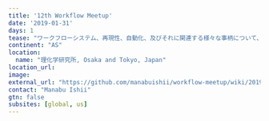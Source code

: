 ```yaml
---
title: '12th Workflow Meetup'
date: '2019-01-31'
days: 1
tease: "ワークフローシステム、再現性、自動化、及びそれに関連する様々な事柄について、知見を交換したり、技術を高めるための研究会です"
continent: "AS"
location:
  name: "理化学研究所, Osaka and Tokyo, Japan"
location_url: 
image: 
external_url: "https://github.com/manabuishii/workflow-meetup/wiki/20190131"
contact: "Manabu Ishii"
gtn: false
subsites: [global, us]
---
```


